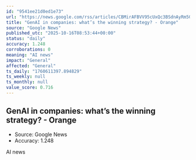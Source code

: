 ```yaml
---
id: "9541ee21d0ed1e73"
url: "https://news.google.com/rss/articles/CBMirAFBVV95cUxQc3BSdnAyRm5GNXNubTRIOWQzVlhSZnlPX2RuMFFVVEhQaEFnS2dqVUtNSHR5djE2YjJkbDJ2T1RZaFJlc1RQT3pWWU5LMmh5c3gzUDktVzM2dUM5Smtfa0VmV2c5cGdCd0VBVFJCT2ZKVzRSWWtzdmtneFJRUF9yMUNZektfanNlVUhkQjl0bEM0RDI1LVhUOE44LUZNWmo5REpRV0FtZWhubGhH?oc=5"
title: "GenAI in companies: what’s the winning strategy? - Orange"
source: "Google News"
published_utc: "2025-10-16T08:53:44+00:00"
status: "daily"
accuracy: 1.248
corroborations: 0
meaning: "AI news"
impact: "General"
affected: "General"
ts_daily: "1760611397.894829"
ts_weekly: null
ts_monthly: null
value_score: 0.716
---
```

## GenAI in companies: what’s the winning strategy? - Orange

- Source: Google News
- Accuracy: 1.248

AI news

